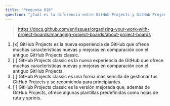 ```yaml
---
title: "Pregunta 010"
question: "¿Cuál es la diferencia entre GitHub Projects y GitHub Projects classic?"
---
```


> https://docs.github.com/en/issues/organizing-your-work-with-project-boards/managing-project-boards/about-project-boards
1. [x] GitHub Projects es la nueva experiencia de GitHub que ofrece muchas características nuevas y mejoras en comparación con el antiguo GitHub Projects classic.  
1. [ ] GitHub Projects classic es la nueva experiencia de GitHub que ofrece muchas características nuevas y mejoras en comparación con el antiguo GitHub Projects.  
1. [ ] GitHub Projects classic es una forma más sencilla de gestionar tus GitHub Projects y se recomienda para principiantes.  
1. [ ] GitHub Projects classic es la versión mejorada que, además de GitHub Projects, ofrece algunas plantillas predefinidas como hojas de ruta y sprints.  
